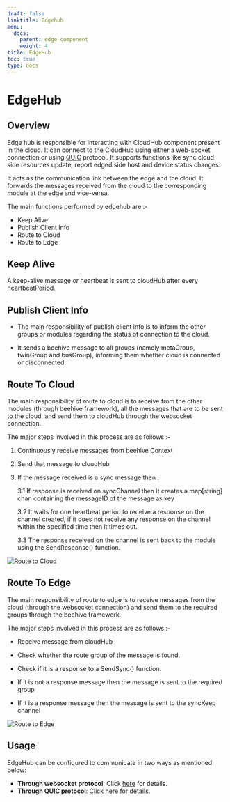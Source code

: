 ```yaml
---
draft: false
linktitle: Edgehub
menu:
  docs:
    parent: edge component
    weight: 4
title: EdgeHub
toc: true
type: docs
---
```

# EdgeHub

## Overview

Edge hub is responsible for interacting with CloudHub component present in the cloud. It can connect to the CloudHub using either a web-socket connection or using [QUIC](https://quicwg.org/ops-drafts/draft-ietf-quic-applicability.html) protocol.
It supports functions like sync cloud side resources update, report edged side host and device status changes.

It acts as the communication link between the edge and the cloud.
It forwards the messages received from the cloud to the corresponding module at the edge and vice-versa.

The main functions performed by edgehub are :-

- Keep Alive
- Publish Client Info
- Route to Cloud
- Route to Edge


## Keep Alive

A keep-alive message or heartbeat is sent to cloudHub after every heartbeatPeriod.


## Publish Client Info

- The main responsibility of publish client info is to inform the other groups or modules regarding the status of connection to the cloud.

- It sends a beehive message to all groups (namely metaGroup, twinGroup and busGroup), informing them whether cloud is connected or disconnected.


## Route To Cloud

The main responsibility of route to cloud is to receive from the other modules (through beehive framework), all the
messages that are to be sent to the cloud, and send them to cloudHub through the websocket connection.

The major steps involved in this process are as follows :-

1. Continuously receive messages from beehive Context
2. Send that message to cloudHub
3. If the message received is a sync message then :

 	3.1 If response is received on syncChannel then it creates a map[string] chan containing the messageID of the message as key

	3.2 It waits for one heartbeat period to receive a response on the channel created, if it does not receive any response on the channel within the specified time then it times out.

	3.3 The response received on the channel is sent back to the module using the SendResponse() function.

![Route to Cloud](/img/edgehub/route-to-cloud.png)

## Route To Edge

The main responsibility of route to edge is to receive messages from the cloud (through the websocket connection) and
send them to the required groups through the beehive framework.

The major steps involved in this process are as follows :-

- Receive message from cloudHub

- Check whether the route group of the message is found.

- Check if it is a response to a SendSync() function.

- If it is not a response message then the message is sent to the required group

- If it is a response message then the message is sent to the syncKeep channel

![Route to Edge](/img/edgehub/route-to-edge.png)


## Usage

EdgeHub can be configured to communicate in two ways as mentioned below:

- **Through websocket protocol**: Click [here](https://github.com/kubeedge/kubeedge/tree/master/docs/proposals/quic-design.md#edgehub-connect-to-cloudhub-through-websocket-protocol) for details.
- **Through QUIC protocol**: Click [here](https://github.com/kubeedge/kubeedge/tree/master/docs/proposals/quic-design.md#edgehub-connect-to-cloudhub-through-quic) for details.
